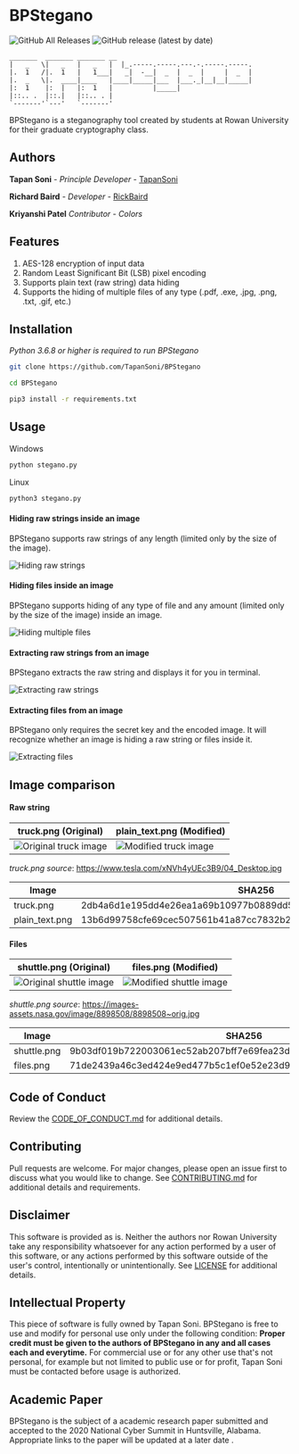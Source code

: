 # BPStegano
![GitHub All Releases](https://img.shields.io/github/downloads/TapanSoni/BPStegano/total?style=for-the-badge)
![GitHub release (latest by date)](https://img.shields.io/github/v/release/TapanSoni/BPStegano?style=for-the-badge)
```
_______  _______ _______ __
|   _   \|   _   |   _   |  |_.-----.-----.---.-.-----.-----.
|.  1   /|.  1   |   1___|   _|  -__|  _  |  _  |     |  _  |
|.  _   \|.  ____|____   |____|_____|___  |___._|__|__|_____|
|:  1    |:  |   |:  1   |          |_____|
|::.. .  |::.|   |::.. . |
`-------'`---'   `-------'
```

BPStegano is a steganography tool created by students at Rowan University for their graduate cryptography class.

## Authors
**Tapan Soni** - *Principle Developer* - [TapanSoni](https://github.com/TapanSoni)

**Richard Baird** - *Developer* - [RickBaird](https://github.com/RickBaird)

**Kriyanshi Patel** *Contributor - Colors*

## Features
1) AES-128 encryption of input data
2) Random Least Significant Bit (LSB) pixel encoding
3) Supports plain text (raw string) data hiding
4) Supports the hiding of multiple files of any type (.pdf, .exe, .jpg, .png, .txt, .gif, etc.)

## Installation

*Python 3.6.8 or higher is required to run BPStegano*


```bash
git clone https://github.com/TapanSoni/BPStegano

cd BPStegano

pip3 install -r requirements.txt
```


## Usage

Windows

```python
python stegano.py
```

Linux
```python
python3 stegano.py
```

#### Hiding raw strings inside an image

BPStegano supports raw strings of any length (limited only by the size of the image).

![Hiding raw strings](Demo/plain_text.gif)

#### Hiding files inside an image

BPStegano supports hiding of any type of file and any amount (limited only by the size of the image) inside an image.

![Hiding multiple files](Demo/files.gif)

#### Extracting raw strings from an image

BPStegano extracts the raw string and displays it for you in terminal.

![Extracting raw strings](Demo/extract_plain_text.gif)

#### Extracting files from an image

BPStegano only requires the secret key and the encoded image. It will recognize whether an image is hiding a raw string or files inside it.

![Extracting files](Demo/extract_files.gif)

## Image comparison

#### Raw string

|truck.png (Original)|plain_text.png (Modified)|
|--------------------|-------------------------|
|![Original truck image](Demo/truck.png)|![Modified truck image](Demo/plain_text.png)|

*truck.png source*: https://www.tesla.com/xNVh4yUEc3B9/04_Desktop.jpg

|Image|SHA256|
|----------|------|
|truck.png|2db4a6d1e195dd4e26ea1a69b10977b0889dd5e48db30ddd3fd77d70dfd6eb9f|
|plain_text.png|13b6d99758cfe69cec507561b41a87cc7832b2339bfdcdac15f74a9bde7fd489|


#### Files

|shuttle.png (Original)|files.png (Modified)|
|--------------------|-------------------------|
|![Original shuttle image](Demo/shuttle.png)|![Modified shuttle image](Demo/files.png)|

*shuttle.png source*: https://images-assets.nasa.gov/image/8898508/8898508~orig.jpg

|Image|SHA256|
|----------|------|
|shuttle.png|9b03df019b722003061ec52ab207bff7e69fea23d42b62765ce8d4820d122f70|
|files.png|71de2439a46c3ed424e9ed477b5c1ef0e52e23d9bafbf615511033085cd0f13e|

## Code of Conduct
Review the [CODE_OF_CONDUCT.md](CODE_OF_CONDUCT.md) for additional details.

## Contributing
Pull requests are welcome. For major changes, please open an issue first to discuss what you would like to change. See [CONTRIBUTING.md](CONTRIBUTING.md) for additional details and requirements.

## Disclaimer
This software is provided as is. Neither the authors nor Rowan University take any responsibility whatsoever for any action performed by a user of this software, or any actions performed by this software outside of the user's control, intentionally or unintentionally. See [LICENSE](LICENSE) for additional details.

## Intellectual Property
This piece of software is fully owned by Tapan Soni. BPStegano is free to use and modify for personal use only under the following condition: **Proper credit must be given to the authors of BPStegano in any and all cases each and everytime.** For commercial use or for any other use that's not personal, for example but not limited to public use or for profit, Tapan Soni must be contacted before usage is authorized.

## Academic Paper
BPStegano is the subject of a academic research paper submitted and accepted to the 2020 National Cyber Summit in Huntsville, Alabama. Appropriate links to the paper will be updated at a later date .
